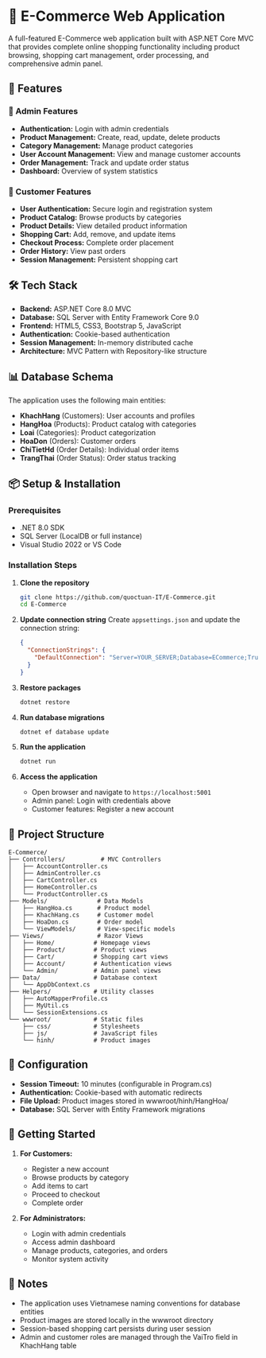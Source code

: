 
# 🛒 E-Commerce Web Application

A full-featured E-Commerce web application built with ASP.NET Core MVC that provides complete online shopping functionality including product browsing, shopping cart management, order processing, and comprehensive admin panel.

## 🚀 Features

### 👤 Admin Features
- **Authentication:** Login with admin credentials
- **Product Management:** Create, read, update, delete products
- **Category Management:** Manage product categories
- **User Account Management:** View and manage customer accounts
- **Order Management:** Track and update order status
- **Dashboard:** Overview of system statistics

### 🧑 Customer Features
- **User Authentication:** Secure login and registration system
- **Product Catalog:** Browse products by categories
- **Product Details:** View detailed product information
- **Shopping Cart:** Add, remove, and update items
- **Checkout Process:** Complete order placement
- **Order History:** View past orders
- **Session Management:** Persistent shopping cart

## 🛠️ Tech Stack

- **Backend:** ASP.NET Core 8.0 MVC
- **Database:** SQL Server with Entity Framework Core 9.0
- **Frontend:** HTML5, CSS3, Bootstrap 5, JavaScript
- **Authentication:** Cookie-based authentication
- **Session Management:** In-memory distributed cache
- **Architecture:** MVC Pattern with Repository-like structure

## 📊 Database Schema

The application uses the following main entities:
- **KhachHang** (Customers): User accounts and profiles
- **HangHoa** (Products): Product catalog with categories
- **Loai** (Categories): Product categorization
- **HoaDon** (Orders): Customer orders
- **ChiTietHd** (Order Details): Individual order items
- **TrangThai** (Order Status): Order status tracking

## 📦 Setup & Installation

### Prerequisites
- .NET 8.0 SDK
- SQL Server (LocalDB or full instance)
- Visual Studio 2022 or VS Code

### Installation Steps

1. **Clone the repository**
   ```bash
   git clone https://github.com/quoctuan-IT/E-Commerce.git
   cd E-Commerce
   ```

2. **Update connection string**
   Create `appsettings.json` and update the connection string:
   ```json
   {
     "ConnectionStrings": {
       "DefaultConnection": "Server=YOUR_SERVER;Database=ECommerce;Trusted_Connection=True;TrustServerCertificate=True"
     }
   }
   ```

3. **Restore packages**
   ```bash
   dotnet restore
   ```

4. **Run database migrations**
   ```bash
   dotnet ef database update
   ```

5. **Run the application**
   ```bash
   dotnet run
   ```

6. **Access the application**
   - Open browser and navigate to `https://localhost:5001`
   - Admin panel: Login with credentials above
   - Customer features: Register a new account

## 🎯 Project Structure

```
E-Commerce/
├── Controllers/          # MVC Controllers
│   ├── AccountController.cs
│   ├── AdminController.cs
│   ├── CartController.cs
│   ├── HomeController.cs
│   └── ProductController.cs
├── Models/              # Data Models
│   ├── HangHoa.cs       # Product model
│   ├── KhachHang.cs     # Customer model
│   ├── HoaDon.cs        # Order model
│   └── ViewModels/      # View-specific models
├── Views/               # Razor Views
│   ├── Home/           # Homepage views
│   ├── Product/        # Product views
│   ├── Cart/           # Shopping cart views
│   ├── Account/        # Authentication views
│   └── Admin/          # Admin panel views
├── Data/               # Database context
│   └── AppDbContext.cs
├── Helpers/            # Utility classes
│   ├── AutoMapperProfile.cs
│   ├── MyUtil.cs
│   └── SessionExtensions.cs
└── wwwroot/            # Static files
    ├── css/            # Stylesheets
    ├── js/             # JavaScript files
    └── hinh/           # Product images
```

## 🔧 Configuration

- **Session Timeout:** 10 minutes (configurable in Program.cs)
- **Authentication:** Cookie-based with automatic redirects
- **File Upload:** Product images stored in wwwroot/hinh/HangHoa/
- **Database:** SQL Server with Entity Framework migrations

## 🚀 Getting Started

1. **For Customers:**
   - Register a new account
   - Browse products by category
   - Add items to cart
   - Proceed to checkout
   - Complete order

2. **For Administrators:**
   - Login with admin credentials
   - Access admin dashboard
   - Manage products, categories, and orders
   - Monitor system activity

## 📝 Notes

- The application uses Vietnamese naming conventions for database entities
- Product images are stored locally in the wwwroot directory
- Session-based shopping cart persists during user session
- Admin and customer roles are managed through the VaiTro field in KhachHang table
